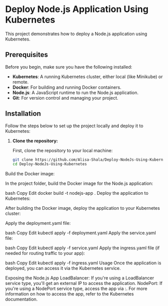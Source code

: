 # Deploy Node.js Application Using Kubernetes

This project demonstrates how to deploy a Node.js application using Kubernetes.

## Prerequisites

Before you begin, make sure you have the following installed:

- **Kubernetes**: A running Kubernetes cluster, either local (like Minikube) or remote.
- **Docker**: For building and running Docker containers.
- **Node.js**: A JavaScript runtime to run the Node.js application.
- **Git**: For version control and managing your project.

## Installation

Follow the steps below to set up the project locally and deploy it to Kubernetes:

1. **Clone the repository:**

   First, clone the repository to your local machine:
   
   ```bash
   git clone https://github.com/Alisa-Shala/Deploy-NodeJs-Using-Kubernetes.git
   cd Deploy-NodeJs-Using-Kubernetes
Build the Docker image:

In the project folder, build the Docker image for the Node.js application:

bash
Copy
Edit
docker build -t nodejs-app .
Deploy the application to Kubernetes:

After building the Docker image, deploy the application to your Kubernetes cluster:

Apply the deployment.yaml file:

bash
Copy
Edit
kubectl apply -f deployment.yaml
Apply the service.yaml file:

bash
Copy
Edit
kubectl apply -f service.yaml
Apply the ingress.yaml file (if needed for routing traffic to your app):

bash
Copy
Edit
kubectl apply -f ingress.yaml
Usage
Once the application is deployed, you can access it via the Kubernetes service.

Exposing the Node.js App
LoadBalancer: If you're using a LoadBalancer service type, you'll get an external IP to access the application.
NodePort: If you're using a NodePort service type, access the app via <NodeIP>:<Port>.
For more information on how to access the app, refer to the Kubernetes documentation.
